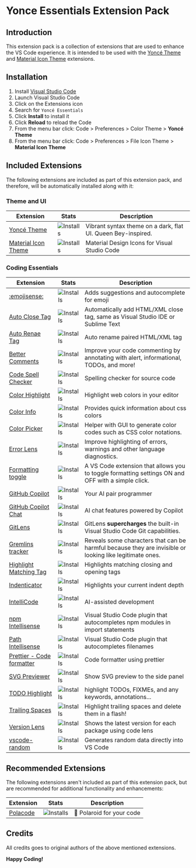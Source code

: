 # Yonce Essentials Extension Pack

## Introduction

This extension pack is a collection of extensions that are used to enhance the VS Code experience. It is intended to be used with the [Yoncé Theme](https://marketplace.visualstudio.com/items?itemName=minamarkham.yonce-theme) and [Material Icon Theme](https://marketplace.visualstudio.com/items?itemName=PKief.material-icon-theme) extensions.

## Installation

1. Install [Visual Studio Code](https://code.visualstudio.com/)
2. Launch Visual Studio Code
3. Click on the Extensions icon
4. Search for `Yoncé Essentials`
5. Click **Install** to install it
6. Click **Reload** to reload the Code
7. From the menu bar click: Code > Preferences > Color Theme > **Yoncé Theme**
8. From the menu bar click: Code > Preferences > File Icon Theme > **Material Icon Theme**

## Included Extensions

The following extensions are included as part of this extension pack, and therefore, will be automatically installed along with it:

### Theme and UI

| Extension | Stats | Description |
| ---- | ---- | ---- |
| [Yoncé Theme ](https://marketplace.visualstudio.com/items?itemName=minamarkham.yonce-theme) | ![Installs](https://img.shields.io/visual-studio-marketplace/i/minamarkham.yonce-theme?style=for-the-badge&color=blue) | Vibrant syntax theme on a dark, flat UI. Queen Bey-inspired. |
| [Material Icon Theme](https://marketplace.visualstudio.com/items?itemName=PKief.material-icon-theme) | ![Installs](https://img.shields.io/visual-studio-marketplace/i/PKief.material-icon-theme?style=for-the-badge&color=blue) | Material Design Icons for Visual Studio Code |

### Coding Essentials

| Extension | Stats | Description |
| ---- | ---- | ---- |
| [:emojisense:](https://marketplace.visualstudio.com/items?itemName=bierner.emojisense) | ![Installs](https://img.shields.io/visual-studio-marketplace/i/bierner.emojisense?style=for-the-badge&color=blue) | Adds suggestions and autocomplete for emoji |
| [Auto Close Tag](https://marketplace.visualstudio.com/items?itemName=formulahendry.auto-close-tag) | ![Installs](https://img.shields.io/visual-studio-marketplace/i/formulahendry.auto-close-tag?style=for-the-badge&color=blue) | Automatically add HTML/XML close tag, same as Visual Studio IDE or Sublime Text |
| [Auto Renae Tag](https://marketplace.visualstudio.com/items?itemName=formulahendry.auto-rename-tag) | ![Installs](https://img.shields.io/visual-studio-marketplace/i/formulahendry.auto-rename-tag?style=for-the-badge&color=blue) | Auto rename paired HTML/XML tag |
| [Better Comments](https://marketplace.visualstudio.com/items?itemName=aaron-bond.better-comments) | ![Installs](https://img.shields.io/visual-studio-marketplace/i/aaron-bond.better-comments?style=for-the-badge&color=blue) | Improve your code commenting by annotating with alert, informational, TODOs, and more! |
| [Code Spell Checker](https://marketplace.visualstudio.com/items?itemName=streetsidesoftware.code-spell-checker) | ![Installs](https://img.shields.io/visual-studio-marketplace/i/streetsidesoftware.code-spell-checker?style=for-the-badge&color=blue) | Spelling checker for source code |
| [Color Highlight](https://marketplace.visualstudio.com/items?itemName=naumovs.color-highlight) | ![Installs](https://img.shields.io/visual-studio-marketplace/i/naumovs.color-highlight?style=for-the-badge&color=blue) | Highlight web colors in your editor |
| [Color Info](https://marketplace.visualstudio.com/items?itemName=bierner.color-info) | ![Installs](https://img.shields.io/visual-studio-marketplace/i/bierner.color-info?style=for-the-badge&color=blue) | Provides quick information about css colors |
| [Color Picker](https://marketplace.visualstudio.com/items?itemName=anseki.vscode-color) | ![Installs](https://img.shields.io/visual-studio-marketplace/i/anseki.vscode-color?style=for-the-badge&color=blue) | Helper with GUI to generate color codes such as CSS color notations. |
| [Error Lens](https://marketplace.visualstudio.com/items?itemName=usernamehw.errorlens) | ![Installs](https://img.shields.io/visual-studio-marketplace/i/usernamehw.errorlens?style=for-the-badge&color=blue) | Improve highlighting of errors, warnings and other language diagnostics. |
| [Formatting toggle](https://marketplace.visualstudio.com/items?itemName=tombonnike.vscode-status-bar-format-toggle) | ![Installs](https://img.shields.io/visual-studio-marketplace/i/tombonnike.vscode-status-bar-format-toggle?style=for-the-badge&color=blue) | A VS Code extension that allows you to toggle formatting settings ON and OFF with a simple click. |
| [GitHub Copilot](https://marketplace.visualstudio.com/items?itemName=GitHub.copilot) | ![Installs](https://img.shields.io/visual-studio-marketplace/i/GitHub.copilot?style=for-the-badge&color=blue) | Your AI pair programmer |
| [GitHub Copilot Chat](https://marketplace.visualstudio.com/items?itemName=GitHub.copilot-chat) | ![Installs](https://img.shields.io/visual-studio-marketplace/i/GitHub.copilot-chat?style=for-the-badge&color=blue) | AI chat features powered by Copilot |
| [GitLens](https://marketplace.visualstudio.com/items?itemName=eamodio.gitlens) | ![Installs](https://img.shields.io/visual-studio-marketplace/i/eamodio.gitlens?style=for-the-badge&color=blue) | GitLens **supercharges** the built-in Visual Studio Code Git capabilities. |
| [Gremlins tracker](https://marketplace.visualstudio.com/items?itemName=nhoizey.gremlins) | ![Installs](https://img.shields.io/visual-studio-marketplace/i/nhoizey.gremlins?style=for-the-badge&color=blue) | Reveals some characters that can be harmful because they are invisible or looking like legitimate ones. |
| [Highlight Matching Tag](https://marketplace.visualstudio.com/items?itemName=vincaslt.highlight-matching-tag) | ![Installs](https://img.shields.io/visual-studio-marketplace/i/vincaslt.highlight-matching-tag?style=for-the-badge&color=blue) | Highlights matching closing and opening tags |
| [Indenticator](https://marketplace.visualstudio.com/items?itemName=SirTori.indenticator) | ![Installs](https://img.shields.io/visual-studio-marketplace/i/SirTori.indenticator?style=for-the-badge&color=blue) | Highlights your current indent depth |
| [IntelliCode](https://marketplace.visualstudio.com/items?itemName=VisualStudioExptTeam.vscodeintellicode) | ![Installs](https://img.shields.io/visual-studio-marketplace/i/VisualStudioExptTeam.vscodeintellicode?style=for-the-badge&color=blue) | AI-assisted development |
| [npm Intellisense](https://marketplace.visualstudio.com/items?itemName=christian-kohler.npm-intellisense) | ![Installs](https://img.shields.io/visual-studio-marketplace/i/christian-kohler.npm-intellisense?style=for-the-badge&color=blue) | Visual Studio Code plugin that autocompletes npm modules in import statements |
| [Path Intellisense](https://marketplace.visualstudio.com/items?itemName=christian-kohler.path-intellisense) | ![Installs](https://img.shields.io/visual-studio-marketplace/i/christian-kohler.path-intellisense?style=for-the-badge&color=blue) | Visual Studio Code plugin that autocompletes filenames |
| [Prettier - Code formatter](https://marketplace.visualstudio.com/items?itemName=esbenp.prettier-vscode) | ![Installs](https://img.shields.io/visual-studio-marketplace/i/esbenp.prettier-vscode?style=for-the-badge&color=blue) | Code formatter using prettier |
| [SVG Previewer](https://marketplace.visualstudio.com/items?itemName=vitaliymaz.vscode-svg-previewer) | ![Installs](https://img.shields.io/visual-studio-marketplace/i/vitaliymaz.vscode-svg-previewer?style=for-the-badge&color=blue) | Show SVG preview to the side panel |
| [TODO Highlight](https://marketplace.visualstudio.com/items?itemName=wayou.vscode-todo-highlight) | ![Installs](https://img.shields.io/visual-studio-marketplace/i/wayou.vscode-todo-highlight?style=for-the-badge&color=blue) | highlight TODOs, FIXMEs, and any keywords, annotations... |
| [Trailing Spaces](https://marketplace.visualstudio.com/items?itemName=shardulm94.trailing-spaces) | ![Installs](https://img.shields.io/visual-studio-marketplace/i/shardulm94.trailing-spaces?style=for-the-badge&color=blue) | Highlight trailing spaces and delete them in a flash! |
| [Version Lens](https://marketplace.visualstudio.com/items?itemName=pflannery.vscode-versionlens) | ![Installs](https://img.shields.io/visual-studio-marketplace/i/pflannery.vscode-versionlens?style=for-the-badge&color=blue) | Shows the latest version for each package using code lens |
| [vscode-random](https://marketplace.visualstudio.com/items?itemName=jrebocho.vscode-random) | ![Installs](https://img.shields.io/visual-studio-marketplace/i/jrebocho.vscode-random?style=for-the-badge&color=blue) | Generates random data directly into VS Code |

## Recommended Extensions

The following extensions aren't included as part of this extension pack, but are recommended for additional functionality and enhancements:

| Extension | Stats | Description |
| ---- | ---- | ---- |
| [Polacode](https://marketplace.visualstudio.com/items?itemName=pnp.polacode) | ![Installs](https://img.shields.io/visual-studio-marketplace/i/pnp.polacode?style=for-the-badge&color=blue) | 📸 Polaroid for your code |

## Credits

All credits goes to original authors of the above mentioned extensions.

**Happy Coding!**

